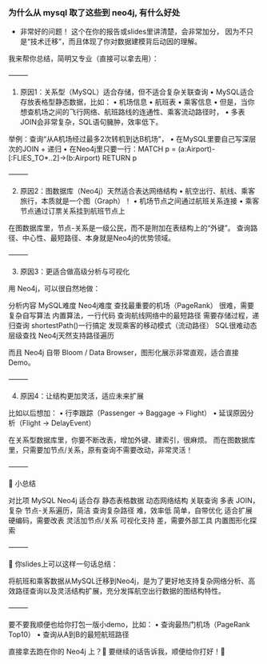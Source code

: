### 为什么从 mysql 取了这些到 neo4j, 有什么好处
* 非常好的问题！
这个在你的报告或slides里讲清楚，会非常加分，
因为不只是“技术迁移”，而且体现了你对数据建模背后动因的理解。

我来帮你总结，简明又专业（直接可以拿去用）：

⸻

1. 原因1：关系型（MySQL）适合存储，但不适合复杂关联查询
	•	MySQL适合存放表格型静态数据，比如：
	•	机场信息
	•	航班表
	•	乘客信息
	•	但是，当你想查机场之间的飞行网络、航班路线的连通性、乘客流动路径时，
	•	多表JOIN会非常复杂，SQL语句臃肿，效率低下。

举例：查询“从A机场经过最多2次转机到达B机场”，
	•	在MySQL里要自己写深层次的JOIN + 递归
	•	在Neo4j里只要一行：MATCH p = (a:Airport)-[:FLIES_TO*..2]->(b:Airport) RETURN p

⸻

2. 原因2：图数据库（Neo4j）天然适合表达网络结构
	•	航空出行、航线、乘客旅行，本质就是一个图（Graph）！
	•	机场节点之间通过航班关系连接
	•	乘客节点通过订票关系挂到航班节点上

在图数据库里，节点-关系是一级公民，而不是附加在表结构上的“外键”。
查询路径、中心性、最短路径、本身就是Neo4j的优势领域。

⸻

3. 原因3：更适合做高级分析与可视化

用 Neo4j，可以很自然地做：

分析内容	MySQL难度	Neo4j难度
查找最重要的机场（PageRank）	很难，需要复杂自写算法	内置算法，一行代码
查询航线网络中的最短路径	需要存储过程，递归查询	shortestPath()一行搞定
发现乘客的移动模式（流动路径）	SQL很难动态层级查找	Neo4j天然支持路径遍历

而且 Neo4j 自带 Bloom / Data Browser，图形化展示非常直观，适合直接 Demo。

⸻

4. 原因4：让结构更加灵活，适应未来扩展

比如以后想加：
	•	行李跟踪（Passenger -> Baggage -> Flight）
	•	延误原因分析（Flight -> DelayEvent）

在关系型数据库里，你要不断改表，增加外键、建索引，很麻烦。
而在图数据库里，只需要加节点/关系，原有查询不需要改动，非常灵活！

⸻

🎯 小总结

对比项	MySQL	Neo4j
适合存	静态表格数据	动态网络结构
关联查询	多表 JOIN，复杂	节点-关系遍历，简洁
查询复杂路径	难，效率低	简单，自带优化
适合扩展	硬编码，需要改表	灵活加节点/关系
可视化支持	差，需要外部工具	内置图形化探索



⸻

📣 你slides上可以这样一句话总结：

将航班和乘客数据从MySQL迁移到Neo4j，是为了更好地支持复杂网络分析、高效路径查询以及灵活结构扩展，充分发挥航空出行数据的图结构特性。

⸻

要不要我顺便也给你打包一版小demo，比如：
	•	查询最热门机场（PageRank Top10）
	•	查询从A到B的最短航班路径

直接拿去跑在你的 Neo4j 上？🚀
要继续的话告诉我，顺便给你打好！🌟